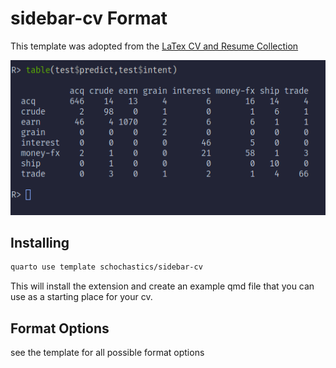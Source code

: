 # sidebar-cv Format

This template was adopted from the [LaTex CV and Resume Collection](https://github.com/jankapunkt/latexcv)

![](sidebar-cv.png)

## Installing

```bash
quarto use template schochastics/sidebar-cv
```

This will install the extension and create an example qmd file that you can use as a starting place for your cv.

## Format Options

see the template for all possible format options
